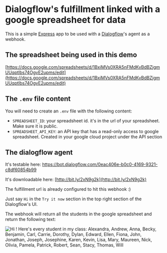 # Dialogflow's fulfillment linked with a google spreadsheet for data

This is a simple [Express](http://expressjs.com/) app to be used with a [Dialogflow](https://dialogflow.com/)'s agent as a webhook.

## The spreadsheet being used in this demo

[https://docs.google.com/spreadsheets/d/1BxiMVs0XRA5nFMdKvBdBZjgmUUqptlbs74OgvE2upms/edit](https://docs.google.com/spreadsheets/d/1BxiMVs0XRA5nFMdKvBdBZjgmUUqptlbs74OgvE2upms/edit)

## The `.env` file content

You will need to create an `.env` file with the following content:

* `SPREADSHEET_ID`: your spreadsheet id. it's in the url of your spreadsheet. Make sure it is public.
* `SPREADSHEET_API_KEY`: an API key that has a read-only access to google spreadsheet. Created in your google cloud project under the API section

## The dialogflow agent

It's testable here: https://bot.dialogflow.com/0eac406e-b0c0-4169-9321-c8df60854b99

It's downloadable here: [http://bit.ly/2xN9g2k](http://bit.ly/2xN9g2k)

The fulfillment url is already configured to hit this webhook :)

Just say `Hi` in the `Try it now` section in the top right section of the Dialogflow's UI.

The webhook will return all the students in the google spreadsheet and return the following text:

![Hi ! Here's every student in my class: Alexandra, Andrew, Anna, Becky, Benjamin, Carl, Carrie, Dorothy, Dylan, Edward, Ellen, Fiona, John, Jonathan, Joseph, Josephine, Karen, Kevin, Lisa, Mary, Maureen, Nick, Olivia, Pamela, Patrick, Robert, Sean, Stacy, Thomas, Will](https://cdn.glitch.com/ec56efbe-dd7d-4b82-8db8-7847a69616ee%2FScreen%20Shot%202018-09-30%20at%203.24.10%20PM.png?1538335489048)

